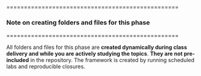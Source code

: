 =================================================
### **Note on creating folders and files for this phase**
=================================================

All folders and files for this phase are **created dynamically during class delivery and while you are actively studying the topics**. 
**They are not pre-included** in the repository. The framework is created by running scheduled labs and reproducible closures.
